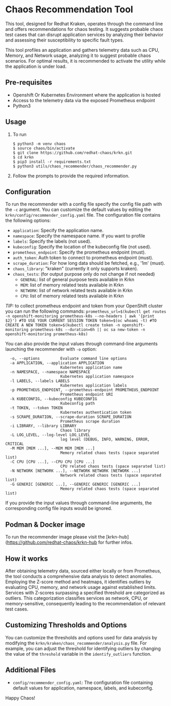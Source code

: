 # Chaos Recommendation Tool

This tool, designed for Redhat Kraken, operates through the command line and offers recommendations for chaos testing. It suggests probable chaos test cases that can disrupt application services by analyzing their behavior and assessing their susceptibility to specific fault types.

This tool profiles an application and gathers telemetry data such as CPU, Memory, and Network usage, analyzing it to suggest probable chaos scenarios. For optimal results, it is recommended to activate the utility while the application is under load.

## Pre-requisites

- Openshift Or Kubernetes Environment where the application is hosted
- Access to the telemetry data via the exposed Prometheus endpoint
- Python3

## Usage

1. To run

    ```
    $ python3 -m venv chaos
    $ source chaos/bin/activate
    $ git clone https://github.com/redhat-chaos/krkn.git 
    $ cd krkn
    $ pip3 install -r requirements.txt
    $ python3 utils/chaos_recommender/chaos_recommender.py
    ```

2. Follow the prompts to provide the required information.

## Configuration
To run the recommender with a config file specify the config file path with the `-c` argument.
You can customize the default values by editing the `krkn/config/recommender_config.yaml` file. The configuration file contains the following options:

  - `application`: Specify the application name.
  - `namespace`: Specify the namespace name. If you want to profile
  - `labels`: Specify the labels (not used).
  - `kubeconfig`: Specify the location of the kubeconfig file (not used).
  - `prometheus_endpoint`: Specify the prometheus endpoint (must).
  - `auth_token`: Auth token to connect to prometheus endpoint (must).
  - `scrape_duration`: For how long data should be fetched, e.g., '1m' (must).
  - `chaos_library`: "kraken" (currently it only supports kraken).
  - `chaos_tests`: (for output purpose only do not change if not needed)
    - `GENERAL`: list of general purpose tests available in Krkn
    - `MEM`: list of memory related tests available in Krkn
    - `NETWORK`: list of network related tests available in Krkn
    - `CPU`: list of memory related tests available in Krkn

*TIP:* to collect prometheus endpoint and token from your OpenShift cluster you can run the following commands:
        ```
         prometheus_url=$(kubectl get routes -n openshift-monitoring prometheus-k8s --no-headers | awk '{print $2}')
         #TO USE YOUR CURRENT SESSION TOKEN
         token=$(oc whoami -t)
         #TO CREATE A NEW TOKEN
         token=$(kubectl create token -n openshift-monitoring prometheus-k8s --duration=6h || oc sa new-token -n openshift-monitoring prometheus-k8s)
        ```

You can also provide the input values through command-line arguments launching the recommender with `-o` option:

```
  -o, --options         Evaluate command line options
  -a APPLICATION, --application APPLICATION
                        Kubernetes application name
  -n NAMESPACE, --namespace NAMESPACE
                        Kubernetes application namespace
  -l LABELS, --labels LABELS
                        Kubernetes application labels
  -p PROMETHEUS_ENDPOINT, --prometheus-endpoint PROMETHEUS_ENDPOINT
                        Prometheus endpoint URI
  -k KUBECONFIG, --kubeconfig KUBECONFIG
                        Kubeconfig path
  -t TOKEN, --token TOKEN
                        Kubernetes authentication token
  -s SCRAPE_DURATION, --scrape-duration SCRAPE_DURATION
                        Prometheus scrape duration
  -i LIBRARY, --library LIBRARY
                        Chaos library
  -L LOG_LEVEL, --log-level LOG_LEVEL
                        log level (DEBUG, INFO, WARNING, ERROR, CRITICAL
  -M MEM [MEM ...], --MEM MEM [MEM ...]
                        Memory related chaos tests (space separated list)
  -C CPU [CPU ...], --CPU CPU [CPU ...]
                        CPU related chaos tests (space separated list)
  -N NETWORK [NETWORK ...], --NETWORK NETWORK [NETWORK ...]
                        Network related chaos tests (space separated list)
  -G GENERIC [GENERIC ...], --GENERIC GENERIC [GENERIC ...]
                        Memory related chaos tests (space separated list)

```

If you provide the input values through command-line arguments, the corresponding config file inputs would be ignored.

## Podman & Docker image

To run the recommender image please visit the [krkn-hub](https://github.com/redhat-chaos/krkn-hub for further infos.

## How it works

After obtaining telemetry data, sourced either locally or from Prometheus, the tool conducts a comprehensive data analysis to detect anomalies. Employing the Z-score method and heatmaps, it identifies outliers by evaluating CPU, memory, and network usage against established limits. Services with Z-scores surpassing a specified threshold are categorized as outliers. This categorization classifies services as network, CPU, or memory-sensitive, consequently leading to the recommendation of relevant test cases.

## Customizing Thresholds and Options

You can customize the thresholds and options used for data analysis by modifying the `krkn/kraken/chaos_recommender/analysis.py` file. For example, you can adjust the threshold for identifying outliers by changing the value of the `threshold` variable in the `identify_outliers` function.

## Additional Files

- `config/recommender_config.yaml`: The configuration file containing default values for application, namespace, labels, and kubeconfig.

Happy Chaos!
